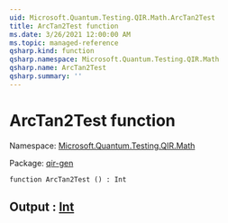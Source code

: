 ```yaml
---
uid: Microsoft.Quantum.Testing.QIR.Math.ArcTan2Test
title: ArcTan2Test function
ms.date: 3/26/2021 12:00:00 AM
ms.topic: managed-reference
qsharp.kind: function
qsharp.namespace: Microsoft.Quantum.Testing.QIR.Math
qsharp.name: ArcTan2Test
qsharp.summary: ''
---
```


# ArcTan2Test function

Namespace: [Microsoft.Quantum.Testing.QIR.Math](xref:Microsoft.Quantum.Testing.QIR.Math)

Package: [qir-gen](https://nuget.org/packages/qir-gen)




```qsharp
function ArcTan2Test () : Int
```


## Output : [Int](xref:microsoft.quantum.lang-ref.int)


